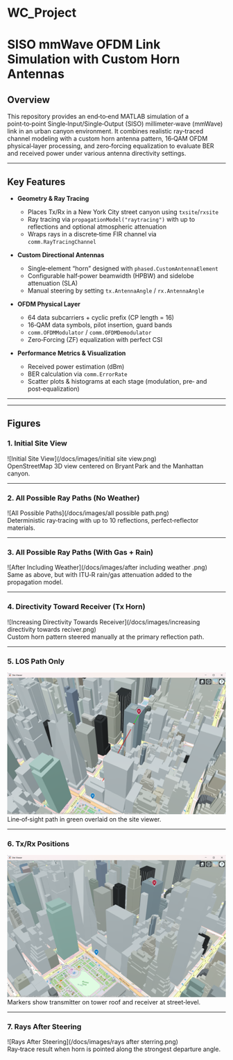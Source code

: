 # WC_Project
# SISO mmWave OFDM Link Simulation with Custom Horn Antennas

## Overview  
This repository provides an end‑to‑end MATLAB simulation of a point‑to‑point Single‑Input/Single‑Output (SISO) millimeter‑wave (mmWave) link in an urban canyon environment. It combines realistic ray‑traced channel modeling with a custom horn antenna pattern, 16‑QAM OFDM physical‑layer processing, and zero‑forcing equalization to evaluate BER and received power under various antenna directivity settings.

---

## Key Features

- **Geometry & Ray Tracing**  
  - Places Tx/Rx in a New York City street canyon using `txsite`/`rxsite`  
  - Ray tracing via `propagationModel("raytracing")` with up to reflections and optional atmospheric attenuation  
  - Wraps rays in a discrete‐time FIR channel via `comm.RayTracingChannel`  

- **Custom Directional Antennas**  
  - Single‑element “horn” designed with `phased.CustomAntennaElement`  
  - Configurable half‑power beamwidth (HPBW) and sidelobe attenuation (SLA)  
  - Manual steering by setting `tx.AntennaAngle` / `rx.AntennaAngle`  

- **OFDM Physical Layer**  
  - 64 data subcarriers + cyclic prefix (CP length = 16)  
  - 16‑QAM data symbols, pilot insertion, guard bands  
  - `comm.OFDMModulator` / `comm.OFDMDemodulator`  
  - Zero‑Forcing (ZF) equalization with perfect CSI  

- **Performance Metrics & Visualization**  
  - Received power estimation (dBm)  
  - BER calculation via `comm.ErrorRate`  
  - Scatter plots & histograms at each stage (modulation, pre‑ and post‑equalization)  

---

---

## Figures

### 1. Initial Site View  
![Initial Site View](/docs/images/initial site view.png)  
OpenStreetMap 3D view centered on Bryant Park and the Manhattan canyon.

---

### 2. All Possible Ray Paths (No Weather)  
![All Possible Paths](/docs/images/all possible path.png)  
Deterministic ray‑tracing with up to 10 reflections, perfect‐reflector materials.

---

### 3. All Possible Ray Paths (With Gas + Rain)  
![After Including Weather](/docs/images/after including weather .png)  
Same as above, but with ITU‑R rain/gas attenuation added to the propagation model.

---

### 4. Directivity Toward Receiver (Tx Horn)  
![Increasing Directivity Towards Receiver](/docs/images/increasing directivity towards reciver.png)  
Custom horn pattern steered manually at the primary reflection path.

---

### 5. LOS Path Only  
![LOS Path](/docs/images/los_path.png)  
Line‑of‑sight path in green overlaid on the site viewer.

---

### 6. Tx/Rx Positions  
![Tx & Rx Positions](/docs/images/tx_rx_position.png)  
Markers show transmitter on tower roof and receiver at street‐level.

---

### 7. Rays After Steering  
![Rays After Steering](/docs/images/rays after sterring.png)  
Ray‑trace result when horn is pointed along the strongest departure angle.
